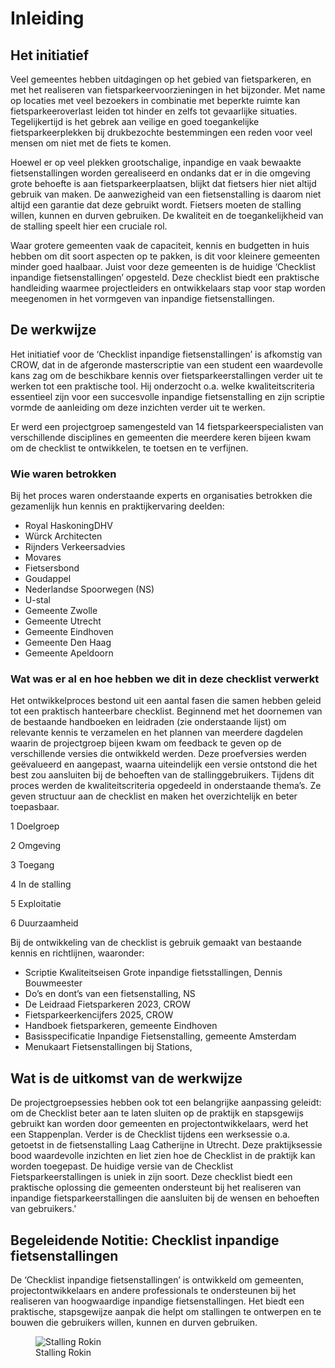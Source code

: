 # Inleiding

## Het initiatief
Veel gemeentes hebben uitdagingen op het gebied van
fietsparkeren, en met het realiseren van fietsparkeervoorzieningen
in het bijzonder. Met name op locaties met veel
bezoekers in combinatie met beperkte ruimte kan fietsparkeeroverlast
leiden tot hinder en zelfs tot gevaarlijke
situaties. Tegelijkertijd is het gebrek aan veilige en goed
toegankelijke fietsparkeerplekken bij drukbezochte bestemmingen
een reden voor veel mensen om niet met de fiets te
komen.

Hoewel er op veel plekken grootschalige, inpandige en vaak
bewaakte fietsenstallingen worden gerealiseerd en ondanks
dat er in die omgeving grote behoefte is aan fietsparkeerplaatsen,
blijkt dat fietsers hier niet altijd gebruik van maken.
De aanwezigheid van een fietsenstalling is daarom niet altijd
een garantie dat deze gebruikt wordt. Fietsers moeten de
stalling willen, kunnen en durven gebruiken. De kwaliteit en
de toegankelijkheid van de stalling speelt hier een cruciale rol.

Waar grotere gemeenten vaak de capaciteit, kennis en
budgetten in huis hebben om dit soort aspecten op te
pakken, is dit voor kleinere gemeenten minder goed
haalbaar. Juist voor deze gemeenten is de huidige ‘Checklist
inpandige fietsenstallingen’ opgesteld. Deze checklist biedt
een praktische handleiding waarmee projectleiders en
ontwikkelaars stap voor stap worden meegenomen in het
vormgeven van inpandige fietsenstallingen.


## De werkwijze
Het initiatief voor de ‘Checklist inpandige fietsenstallingen’ is
afkomstig van CROW, dat in de afgeronde masterscriptie van
een student een waardevolle kans zag om de beschikbare
kennis over fietsparkeerstallingen verder uit te werken tot een
praktische tool. Hij onderzocht o.a. welke kwaliteitscriteria
essentieel zijn voor een succesvolle inpandige fietsenstalling
en zijn scriptie vormde de aanleiding om deze inzichten
verder uit te werken. 

Er werd een projectgroep samengesteld
van 14 fietsparkeerspecialisten van verschillende disciplines
en gemeenten die meerdere keren bijeen kwam om de
checklist te ontwikkelen, te toetsen en te verfijnen.

### Wie waren betrokken
Bij het proces waren onderstaande experts en organisaties
betrokken die gezamenlijk hun kennis en praktijkervaring
deelden:

* Royal HaskoningDHV
* Würck Architecten
* Rijnders Verkeersadvies
* Movares
* Fietsersbond
* Goudappel
* Nederlandse Spoorwegen (NS)
* U-stal
* Gemeente Zwolle
* Gemeente Utrecht
* Gemeente Eindhoven
* Gemeente Den Haag
* Gemeente Apeldoorn


### Wat was er al en hoe hebben we dit in deze checklist verwerkt
Het ontwikkelproces bestond uit een aantal fasen die samen
hebben geleid tot een praktisch hanteerbare checklist.
Beginnend met het doornemen van de bestaande handboeken
en leidraden (zie onderstaande lijst) om relevante kennis
te verzamelen en het plannen van meerdere dagdelen
waarin de projectgroep bijeen kwam om feedback te geven
op de verschillende versies die ontwikkeld werden. Deze
proefversies werden geëvalueerd en aangepast, waarna
uiteindelijk een versie ontstond die het best zou aansluiten
bij de behoeften van de stallinggebruikers.
Tijdens dit proces werden de kwaliteitscriteria opgedeeld in
onderstaande thema’s. Ze geven structuur aan de checklist
en maken het overzichtelijk en beter toepasbaar.

1 Doelgroep

2 Omgeving

3 Toegang

4 In de stalling

5 Exploitatie

6 Duurzaamheid


Bij de ontwikkeling van de checklist is gebruik gemaakt van
bestaande kennis en richtlijnen, waaronder:

* Scriptie Kwaliteitseisen Grote inpandige fietsstallingen,
Dennis Bouwmeester
* Do’s en dont’s van een fietsenstalling, NS
* De Leidraad Fietsparkeren 2023, CROW
* Fietsparkeerkencijfers 2025, CROW
* Handboek fietsparkeren, gemeente Eindhoven
* Basisspecificatie Inpandige Fietsenstalling, gemeente
Amsterdam
* Menukaart Fietsenstallingen bij Stations, 


## Wat is de uitkomst van de werkwijze
De projectgroepsessies hebben ook tot een belangrijke
aanpassing geleidt: om de Checklist beter aan te laten
sluiten op de praktijk en stapsgewijs gebruikt kan worden
door gemeenten en projectontwikkelaars, werd het een
Stappenplan. Verder is de Checklist tijdens een werksessie
o.a. getoetst in de fietsenstalling Laag Catherijne in Utrecht.
Deze praktijksessie bood waardevolle inzichten en liet zien
hoe de Checklist in de praktijk kan worden toegepast. De
huidige versie van de Checklist Fietsparkeerstallingen is
uniek in zijn soort. Deze checklist biedt een praktische
oplossing die gemeenten ondersteunt bij het realiseren van
inpandige fietsparkeerstallingen die aansluiten bij de wensen
en behoeften van gebruikers.'

## Begeleidende Notitie: Checklist inpandige fietsenstallingen
De ‘Checklist inpandige fietsenstallingen’ is ontwikkeld om
gemeenten, projectontwikkelaars en andere professionals te
ondersteunen bij het realiseren van hoogwaardige inpandige
fietsenstallingen. Het biedt een praktische, stapsgewijze
aanpak die helpt om stallingen te ontwerpen en te bouwen
die gebruikers willen, kunnen en durven gebruiken.



<figure id="figure">
  <img src="../images/Stalling Rokin.jpg" alt="Stalling Rokin" />
  <figcaption>Stalling Rokin</figcaption>
</figure>

